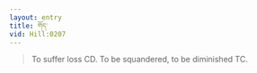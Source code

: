 ```yaml
---
layout: entry
title: གོད་
vid: Hill:0207
---
```

> To suffer loss CD\. To be squandered, to be diminished TC\.


